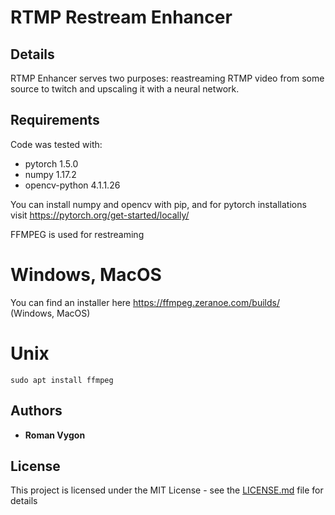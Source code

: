 # RTMP Restream Enhancer

## Details
RTMP Enhancer serves two purposes: reastreaming RTMP video from some source to twitch and upscaling it with a neural network.

## Requirements
Code was tested with:

* pytorch 1.5.0
* numpy 1.17.2
* opencv-python 4.1.1.26

You can install numpy and opencv with pip, and for pytorch installations visit https://pytorch.org/get-started/locally/

FFMPEG is used for restreaming
# Windows, MacOS
You can find an installer here https://ffmpeg.zeranoe.com/builds/ (Windows, MacOS)

# Unix
```
sudo apt install ffmpeg
```

## Authors

* **Roman Vygon** 

## License

This project is licensed under the MIT License - see the [LICENSE.md](LICENSE.md) file for details
